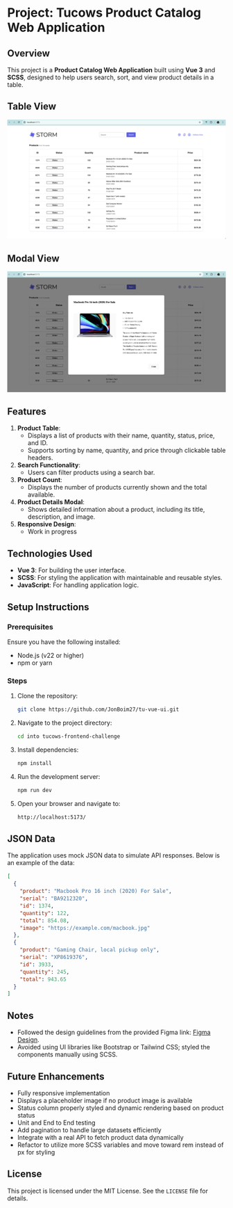 # Project: Tucows Product Catalog Web Application

## Overview

This project is a **Product Catalog Web Application** built using **Vue 3** and **SCSS**, designed to help users search, sort, and view product details in a table.

## Table View

![Table View](./public/screenshots/TableView.png)

## Modal View

![Modal View](./public/screenshots/ModalView.png)


## Features

1. **Product Table**:
   - Displays a list of products with their name, quantity, status, price, and ID.
   - Supports sorting by name, quantity, and price through clickable table headers.
2. **Search Functionality**:
   - Users can filter products using a search bar.
3. **Product Count**:
   - Displays the number of products currently shown and the total available.
4. **Product Details Modal**:
   - Shows detailed information about a product, including its title, description, and image.
5. **Responsive Design**:
   - Work in progress


## Technologies Used

- **Vue 3**: For building the user interface.
- **SCSS**: For styling the application with maintainable and reusable styles.
- **JavaScript**: For handling application logic.


## Setup Instructions

### Prerequisites

Ensure you have the following installed:

- Node.js (v22 or higher)
- npm or yarn

### Steps

1. Clone the repository:
   ```bash 
   git clone https://github.com/JonBoim27/tu-vue-ui.git
   ```
2. Navigate to the project directory:
   ```bash
   cd into tucows-frontend-challenge
   ```
3. Install dependencies:
   ```bash
   npm install
   ```
4. Run the development server:
   ```bash
   npm run dev
   ```
5. Open your browser and navigate to:
   ```bash
   http://localhost:5173/
   ```

## JSON Data

The application uses mock JSON data to simulate API responses. Below is an example of the data:

```json
[
  {
    "product": "Macbook Pro 16 inch (2020) For Sale",
    "serial": "BA9212320",
    "id": 1374,
    "quantity": 122,
    "total": 854.08,
    "image": "https://example.com/macbook.jpg"
  },
  {
    "product": "Gaming Chair, local pickup only",
    "serial": "XP8619376",
    "id": 3933,
    "quantity": 245,
    "total": 943.65
  }
]
```

## Notes

- Followed the design guidelines from the provided Figma link: [Figma Design](https://www.figma.com/file/qcDdHgyNuZ0M1Qp3JUdrPa/Storm).
- Avoided using UI libraries like Bootstrap or Tailwind CSS; styled the components manually using SCSS.

## Future Enhancements

- Fully responsive implementation
- Displays a placeholder image if no product image is available
- Status column properly styled and dynamic rendering based on product status
- Unit and End to End testing
- Add pagination to handle large datasets efficiently
- Integrate with a real API to fetch product data dynamically
- Refactor to utilize more SCSS variables and move toward rem instead of px for styling

## License

This project is licensed under the MIT License. See the `LICENSE` file for details.